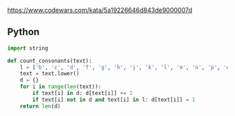 https://www.codewars.com/kata/5a19226646d843de9000007d

## Python
```python
import string

def count_consonants(text):
    l = ['b', 'c', 'd', 'f', 'g', 'h', 'j', 'k', 'l', 'm', 'n', 'p', 'q', 'r', 's', 't', 'v', 'w', 'x', 'y', 'z']
    text = text.lower()
    d = {}
    for i in range(len(text)):
        if text[i] in d: d[text[i]] += 1
        if text[i] not in d and text[i] in l: d[text[i]] = 1
    return len(d)
```
